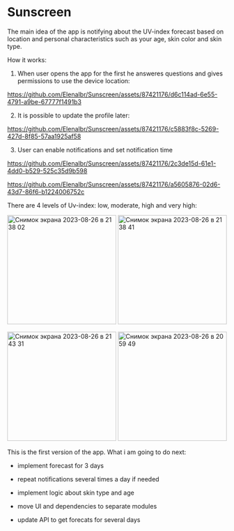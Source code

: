# Sunscreen

The main idea of the app is notifying about the UV-index forecast based on location and personal characteristics such as your age, skin color and skin type.

How it works:

1) When user opens the app for the first he answeres questions and gives permissions to use the device location:

https://github.com/ElenaIbr/Sunscreen/assets/87421176/d6c114ad-6e55-4791-a9be-67777f1491b3

2) It is possible to update the profile later:

https://github.com/ElenaIbr/Sunscreen/assets/87421176/c5883f8c-5269-427d-8f85-57aa1925af58

3) User can enable notifications and set notification time

https://github.com/ElenaIbr/Sunscreen/assets/87421176/2c3de15d-61e1-4dd0-b529-525c35d9b598

https://github.com/ElenaIbr/Sunscreen/assets/87421176/a5605876-02d6-43d7-86f6-b1224006752c

There are 4 levels of Uv-index: low, moderate, high and very high:

<img width="250" alt="Снимок экрана 2023-08-26 в 21 38 02" src="https://github.com/ElenaIbr/Sunscreen/assets/87421176/e50e90bf-3a09-42a9-8742-9bea3cb1cc7c"> <img width="250" alt="Снимок экрана 2023-08-26 в 21 38 41" src="https://github.com/ElenaIbr/Sunscreen/assets/87421176/196284be-3648-4501-9d69-7a944f9461e6"> 

<img width="250" alt="Снимок экрана 2023-08-26 в 21 43 31" src="https://github.com/ElenaIbr/Sunscreen/assets/87421176/5ad9c69f-215f-4ec8-bb64-8df451c8767d"> <img width="250" alt="Снимок экрана 2023-08-26 в 20 59 49" src="https://github.com/ElenaIbr/Sunscreen/assets/87421176/60865036-3ca3-4c01-84b3-2c021e312ae6">

This is the first version of the app. What i am going to do next:

- implement forecast for 3 days
- repeat notifications several times a day if needed
- implement logic about skin type and age

- move UI and dependencies to separate modules
- update API to get forecats for several days




